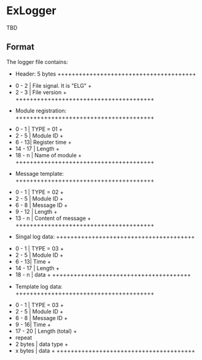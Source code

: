 # ExLogger
TBD

## Format
The logger file contains:
- Header: 5 bytes
+++++++++++++++++++++++++++++++++++++++
+ 0 - 2 | File signal. It is "ELG"    +
+ 2 - 3 | File version                +
+++++++++++++++++++++++++++++++++++++++

- Module registration: 
+++++++++++++++++++++++++++++++++++++++
+ 0 - 1 | TYPE = 01                   +
+ 2 - 5 | Module ID                   +
+ 6 - 13| Register time               +
+ 14 - 17 | Length                      +
+ 18 - n | Name of module              +
+++++++++++++++++++++++++++++++++++++++

- Message template: 
+++++++++++++++++++++++++++++++++++++++
+ 0 - 1 | TYPE = 02                   +
+ 2 - 5 | Module ID                   +
+ 6 - 8 | Message ID                  +
+ 9 - 12 | Length                     +
+ 13 - n | Content of message         +
+++++++++++++++++++++++++++++++++++++++

- Singal log data: 
+++++++++++++++++++++++++++++++++++++++
+ 0 - 1 | TYPE = 03                   +
+ 2 - 5 | Module ID                   +
+ 6 - 13| Time                        +
+ 14 - 17 | Length                      +
+ 18 - n | data                        +
+++++++++++++++++++++++++++++++++++++++

- Template log data: 
+++++++++++++++++++++++++++++++++++++++
+ 0 - 1 | TYPE = 03                   +
+ 2 - 5 | Module ID                   +
+ 6 - 8 | Message ID                  +
+ 9 - 16| Time                        +
+ 17 - 20 | Length (total)             +
+ repeat
+ 2 bytes | data type                 +
+ x bytes | data                      +
+++++++++++++++++++++++++++++++++++++++
